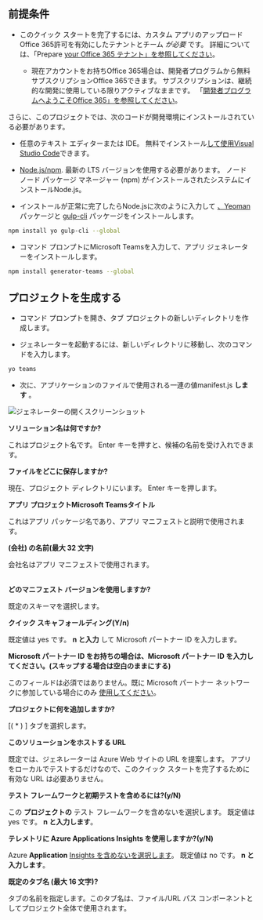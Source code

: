 ## <a name="prerequisites"></a>前提条件

- このクイック スタートを完了するには、カスタム アプリのアップロードOffice 365許可を有効にしたテナントとチーム *が必要* です。 詳細については、「Prepare [your Office 365 テナント」を参照してください](~/concepts/build-and-test/prepare-your-o365-tenant.md)。

  - 現在アカウントをお持ちOffice 365場合は、開発者プログラムから無料サブスクリプションOffice 365できます。 サブスクリプションは、継続的な開発に使用している限りアクティブなままです。 「[開発者プログラムへようこそOffice 365」を参照してください](https://docs.microsoft.com/office/developer-program/microsoft-365-developer-program)。

さらに、このプロジェクトでは、次のコードが開発環境にインストールされている必要があります。

- 任意のテキスト エディターまたは IDE。 無料でインストール[して使用Visual Studio Code](https://code.visualstudio.com/download)できます。

- [Node.js/npm](https://nodejs.org/en/). 最新の LTS バージョンを使用する必要があります。 ノード ノード パッケージ マネージャー (npm) がインストールされたシステムにインストールNode.js。

- インストールが正常に完了したらNode.jsに次のように入力して [、Yeoman](https://yeoman.io/) パッケージと [gulp-cli](https://www.npmjs.com/package/gulp-cli) パッケージをインストールします。

```bash
npm install yo gulp-cli --global
```

- コマンド プロンプトにMicrosoft Teamsを入力して、アプリ ジェネレーターをインストールします。

```bash
npm install generator-teams --global
```

## <a name="generate-your-project"></a>プロジェクトを生成する

- コマンド プロンプトを開き、タブ プロジェクトの新しいディレクトリを作成します。

- ジェネレーターを起動するには、新しいディレクトリに移動し、次のコマンドを入力します。

```bash
yo teams
```

- 次に、アプリケーションのファイルで使用される一連の値manifest.js **します** 。

![ジェネレーターの開くスクリーンショット](/microsoftteams/platform/assets/images/tab-images/teamsTabScreenshot.PNG)

**ソリューション名は何ですか?**

これはプロジェクト名です。 Enter キーを押すと、候補の名前を受け入れできます。

**ファイルをどこに保存しますか?**

現在、プロジェクト ディレクトリにいます。 Enter キーを押します。

**アプリ プロジェクトMicrosoft Teamsタイトル**

これはアプリ パッケージ名であり、アプリ マニフェストと説明で使用されます。

**(会社) の名前(最大 32 文字)**

会社名はアプリ マニフェストで使用されます。

<br>**どのマニフェスト バージョンを使用しますか?**

既定のスキーマを選択します。

**クイック スキャフォールディング(Y/n)**

既定値は yes です。 **n と入力** して Microsoft パートナー ID を入力します。

**Microsoft パートナー ID をお持ちの場合は、Microsoft パートナー ID を入力してください。(スキップする場合は空白のままにする)**

このフィールドは必須ではありません。既に Microsoft パートナー ネットワークに参加している場合にのみ [使用してください](https://partner.microsoft.com)。

**プロジェクトに何を追加しますか?**

[( &ast; ) ] タブを選択します。

**このソリューションをホストする URL**

既定では、ジェネレーターは Azure Web サイトの URL を提案します。 アプリをローカルでテストするだけなので、このクイック スタートを完了するために有効な URL は必要ありません。

**テスト フレームワークと初期テストを含めるには?(y/N)**

この **プロジェクトの** テスト フレームワークを含めないを選択します。 既定値は yes です。 **n と入力します**。

**テレメトリに Azure Applications Insights を使用しますか?(y/N)**

Azure **Application** [Insights を含めないを選択します](/azure-docs/articles/azure-monitor/app/app-insights-overview.md)。 既定値は no です。 **n と入力します**。

**既定のタブ名 (最大 16 文字)?**

タブの名前を指定します。このタブ名は、ファイル/URL パス コンポーネントとしてプロジェクト全体で使用されます。
